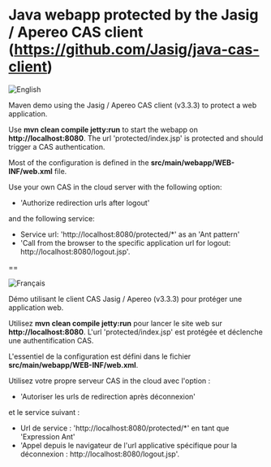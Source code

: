 Java webapp protected by the Jasig / Apereo CAS client (https://github.com/Jasig/java-cas-client)
==

![English](https://www.casinthecloud.com/img/other/flag_en.png)

Maven demo using the Jasig / Apereo CAS client (v3.3.3) to protect a web application.

Use **mvn clean compile jetty:run** to start the webapp on **http://localhost:8080**. The url 'protected/index.jsp' is protected and should trigger a CAS authentication.

Most of the configuration is defined in the **src/main/webapp/WEB-INF/web.xml** file.

Use your own CAS in the cloud server with the following option:

- 'Authorize redirection urls after logout'

and the following service:

- Service url: 'http://localhost:8080/protected/*' as an 'Ant pattern'
- 'Call from the browser to the specific application url for logout: http://localhost:8080/logout.jsp'.

==

![Français](https://www.casinthecloud.com/img/other/flag_fr.png)

Démo utilisant le client CAS Jasig / Apereo (v3.3.3) pour protéger une application web.

Utilisez **mvn clean compile jetty:run** pour lancer le site web sur **http://localhost:8080**. L'url 'protected/index.jsp' est protégée et déclenche une authentification CAS.

L'essentiel de la configuration est défini dans le fichier **src/main/webapp/WEB-INF/web.xml**.

Utilisez votre propre serveur CAS in the cloud avec l'option :

- 'Autoriser les urls de redirection après déconnexion'

et le service suivant :

- Url de service : 'http://localhost:8080/protected/*' en tant que 'Expression Ant'
- 'Appel depuis le navigateur de l'url applicative spécifique pour la déconnexion : http://localhost:8080/logout.jsp'.
